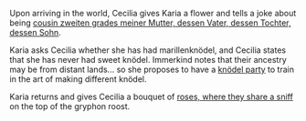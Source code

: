 <!-- title: Marillenknödel and Roses -->

Upon arriving in the world, Cecilia gives Karia a flower and tells a joke about being [cousin zweiten grades meiner Mutter, dessen Vater, dessen Tochter, dessen Sohn](https://www.youtube.com/watch?v=48HSA_GcOZ0&t=1204s).

Karia asks Cecilia whether she has had marillenknödel, and Cecilia states that she has never had sweet knödel. Immerkind notes that their ancestry may be from distant lands... so she proposes to have a [knödel party](https://www.youtube.com/watch?v=48HSA_GcOZ0&t=734s) to train in the art of making different knödel.

Karia returns and gives Cecilia a bouquet of [roses, where they share a sniff](https://www.youtube.com/live/48HSA_GcOZ0?si=sq2yFL6C3s6Xtlga&t=1440) on the top of the gryphon roost.